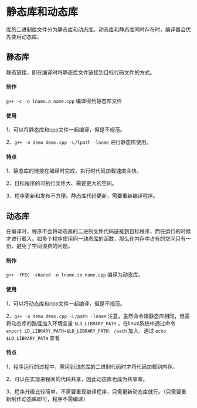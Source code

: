 # 静态库和动态库

库的二进制库文件分为静态库和动态库。动态库和静态库同时存在时，编译器会优先使用动态库。

## 静态库

静态链接，即在编译时将静态库文件链接到目标代码文件的方式。

#### 制作

`g++ -c -o lname.a name.cpp` 编译得到静态库文件

#### 使用

1、可以将静态库和cpp文件一起编译，但是不规范。

2、`g++ -o demo demo.cpp -L/lpath -lname` 进行静态库使用。

#### 特点

1、静态库的链接在编译时完成，执行时代码加载速度会快。

2、目标程序的可执行文件大、需要更大的空间。

3、程序更新和发布不方便。静态库代码更新，需要重新编译程序。

## 动态库

在编译时，程序不会将动态库的二进制文件代码链接到目标程序，而在运行的时候才进行载入。如多个程序使用同一动态库的函数，那么在内存中占有的空间只有一份，避免了空间浪费的问题。

#### 制作

`g++ -fPIC -shared -o lname.so name.cpp` 编译为动态库。

#### 使用

1、可以将动态库和cpp文件一起编译，但是不规范。

2、`g++ -o demo demo.cpp -L/path -lname` 注意，虽然命令跟静态库相同，但需将动态库的路径加入环境变量 `$LD_LIBRARY_PATH` ，在linux系统中通过命令  `export LD_LIBRARY_PATH=$LD_LIBRARY_PATH: /path` 加入，通过 `echo $LD_LIBRARY_PATH` 查看

#### 特点

1、程序运行的过程中，需用到动态库的二进制代码时才将代码加载到内存。

2、可以在实现进程间的代码共享，因此动态库也成为共享库。

3、程序升级比较简单，不需要重现编译程序，只需更新动态库就行。（只需要重新制作动态库即可，程序不需编译）